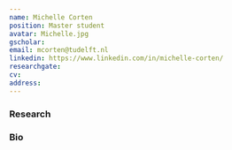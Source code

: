 ```yaml
---
name: Michelle Corten
position: Master student
avatar: Michelle.jpg
gscholar: 
email: mcorten@tudelft.nl
linkedin: https://www.linkedin.com/in/michelle-corten/
researchgate: 
cv: 
address:
---
```


### Research



### Bio

